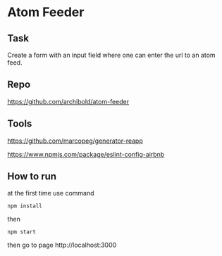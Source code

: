 # Atom Feeder

## Task
  Create a form with an input field where one can enter the url to an atom feed.

## Repo
  https://github.com/archibold/atom-feeder

## Tools

  https://github.com/marcopeg/generator-reapp
  
  https://www.npmjs.com/package/eslint-config-airbnb

## How to run
  at the first time use command
  ```
  npm install
  ```
  then
  ```
  npm start
  ```
  then go to page
  http://localhost:3000

